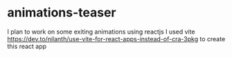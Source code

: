 # animations-teaser
I plan to work on some exiting animations using reactjs
I used vite https://dev.to/nilanth/use-vite-for-react-apps-instead-of-cra-3pkg to create this react app
